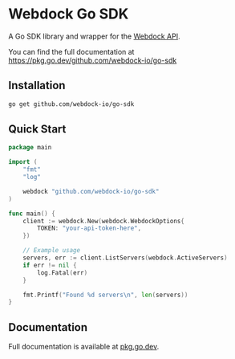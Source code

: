 # Webdock Go SDK

A Go SDK library and wrapper for the [Webdock API](https://webdock.io/).

You can find the full documentation at https://pkg.go.dev/github.com/webdock-io/go-sdk

## Installation

```bash
go get github.com/webdock-io/go-sdk
```

## Quick Start

```go
package main

import (
	"fmt"
	"log"

	webdock "github.com/webdock-io/go-sdk"
)

func main() {
	client := webdock.New(webdock.WebdockOptions{
		TOKEN: "your-api-token-here",
	})

	// Example usage
	servers, err := client.ListServers(webdock.ActiveServers)
	if err != nil {
		log.Fatal(err)
	}

	fmt.Printf("Found %d servers\n", len(servers))
}
```
## Documentation

Full documentation is available at [pkg.go.dev](https://pkg.go.dev/github.com/webdock-io/go-sdk).
